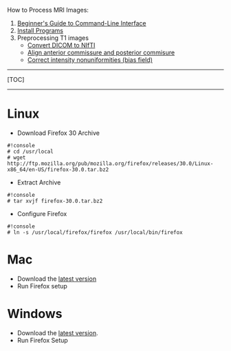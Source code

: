 How to Process MRI Images:

1. [Beginner's Guide to Command-Line Interface](primer)
2. [Install Programs](Home)
3. Preprocessing T1 images
     * [Convert DICOM to NIfTI](dcm2nii)
     * [Align anterior commissure and posterior commisure](acpcdetect)
     * [Correct intensity nonuniformities (bias field)](N4BiasFieldCorrection)

---------------------------------------

[TOC]

---------------------------------------

# Linux

* Download Firefox 30 Archive

```
#!console
# cd /usr/local
# wget http://ftp.mozilla.org/pub/mozilla.org/firefox/releases/30.0/Linux-x86_64/en-US/firefox-30.0.tar.bz2
```

* Extract Archive

```
#!console
# tar xvjf firefox-30.0.tar.bz2
```

* Configure Firefox

```
#!console
# ln -s /usr/local/firefox/firefox /usr/local/bin/firefox

```

# Mac

* Download the [latest version](https://www.mozilla.org/en-US/firefox/new/)
* Run Firefox setup

# Windows

* Download the [latest version](https://download.mozilla.org/?product=firefox-stub&os=win&lang=en-US).
* Run Firefox Setup